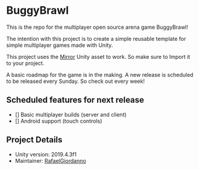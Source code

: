 # BuggyBrawl

This is the repo for the multiplayer open source arena game BuggyBrawl!

The intention with this project is to create a simple reusable template for
simple multiplayer games made with Unity.

This project uses the [Mirror](https://assetstore.unity.com/packages/tools/network/mirror-129321 "Mirror's Asset Store page") Unity asset to work. So make sure to Import it to your project.

A basic roadmap for the game is in the making. A new release is scheduled to be
released every Sunday. So check out every week!

## Scheduled features for next release

- [] Basic multiplayer builds (server and client)
- [] Android support (touch controls)

## Project Details

- Unity version: 2019.4.3f1
- Maintainer: [RafaelGiordanno](https://rafaelgiordanno.github.io/)


